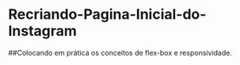 # Recriando-Pagina-Inicial-do-Instagram

##Colocando em prática os conceitos de flex-box e responsividade.
